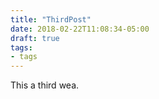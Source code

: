 ```yaml
---
title: "ThirdPost"
date: 2018-02-22T11:08:34-05:00
draft: true
tags:
- tags
---
```



This a third wea.
